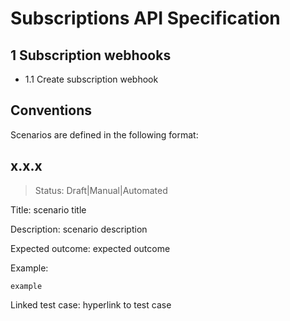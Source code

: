 # Subscriptions API Specification

## 1 Subscription webhooks

- 1.1 Create subscription webhook

## Conventions

Scenarios are defined in the following format:

## x.x.x

> Status: Draft|Manual|Automated

Title: scenario title

Description: scenario description

Expected outcome: expected outcome

Example:
```
example
```

Linked test case: hyperlink to test case
